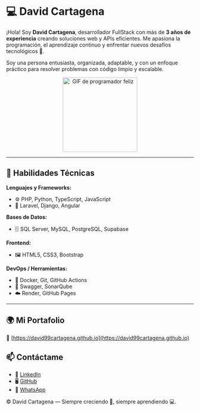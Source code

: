 # 💻 David Cartagena

¡Hola! Soy **David Cartagena**, desarrollador FullStack con más de **3 años de experiencia** creando soluciones web y APIs eficientes. Me apasiona la programación, el aprendizaje continuo y enfrentar nuevos desafíos tecnológicos 🚀.

Soy una persona entusiasta, organizada, adaptable, y con un enfoque práctico para resolver problemas con código limpio y escalable.

<p align="center">
  <img src="https://i.pinimg.com/originals/fe/8b/0b/fe8b0bdd63a3f18afef5b0570a2a5c4c.gif" width="200" alt="GIF de programador feliz">
</p>

---

## 🌟 Habilidades Técnicas

**Lenguajes y Frameworks:**

- ⚙️ PHP, Python, TypeScript, JavaScript
- 🧱 Laravel, Django, Angular

**Bases de Datos:**

- 🗄️ SQL Server, MySQL, PostgreSQL, Supabase

**Frontend:**

- 🖼️ HTML5, CSS3, Bootstrap

**DevOps / Herramientas:**

- 🐳 Docker, Git, GitHub Actions
- 🧪 Swagger, SonarQube
- ☁️ Render, GitHub Pages

---

## 🌍 Mi Portafolio

📎 [https://david99cartagena.github.io](https://david99cartagena.github.io)

## 📫 Contáctame

- 💼 [LinkedIn](https://co.linkedin.com/public-profile/in/david-stevens-cartagena-navarro-248619199)
- 🖥️ [GitHub](https://github.com/david99cartagena)
- 📱 [WhatsApp](https://wa.link/brtyz4)
<p>© <span id="year"></span> David Cartagena — Siempre creciendo 🌱, siempre aprendiendo 💻.</p>

<script>
  document.getElementById("year").textContent = new Date().getFullYear()+1;
</script>
